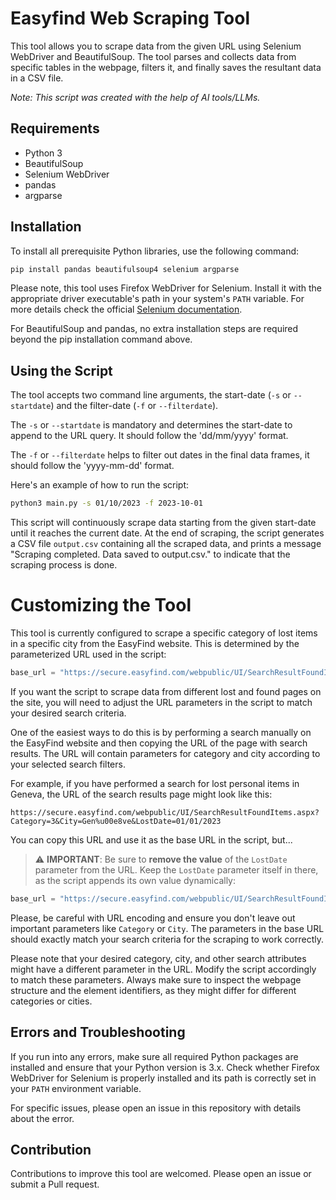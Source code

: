 # Easyfind Web Scraping Tool

This tool allows you to scrape data from the given URL using Selenium WebDriver and BeautifulSoup. The tool parses and collects data from specific tables in the webpage, filters it, and finally saves the resultant data in a CSV file.

*Note: This script was created with the help of AI tools/LLMs.*

## Requirements

- Python 3
- BeautifulSoup
- Selenium WebDriver
- pandas
- argparse

## Installation

To install all prerequisite Python libraries, use the following command:
```bash
pip install pandas beautifulsoup4 selenium argparse
```

Please note, this tool uses Firefox WebDriver for Selenium. Install it with the appropriate driver executable's path in your system's `PATH` variable. For more details check the official [Selenium documentation](https://selenium-python.readthedocs.io/installation.html).

For BeautifulSoup and pandas, no extra installation steps are required beyond the pip installation command above.

## Using the Script

The tool accepts two command line arguments, the start-date (`-s` or `--startdate`) and the filter-date (`-f` or `--filterdate`). 

The `-s` or `--startdate` is mandatory and determines the start-date to append to the URL query. It should follow the 'dd/mm/yyyy' format.

The `-f` or `--filterdate` helps to filter out dates in the final data frames, it should follow the 'yyyy-mm-dd' format.

Here's an example of how to run the script:

```bash
python3 main.py -s 01/10/2023 -f 2023-10-01
```

This script will continuously scrape data starting from the given start-date until it reaches the current date. At the end of scraping, the script generates a CSV file `output.csv` containing all the scraped data, and prints a message "Scraping completed. Data saved to output.csv." to indicate that the scraping process is done.

# Customizing the Tool

This tool is currently configured to scrape a specific category of lost items in a specific city from the EasyFind website. This is determined by the parameterized URL used in the script: 

```python
base_url = "https://secure.easyfind.com/webpublic/UI/SearchResultFoundItems.aspx?Category=5&SubCategory=26&City=z%u00fcrich&LostDate="
```

If you want the script to scrape data from different lost and found pages on the site, you will need to adjust the URL parameters in the script to match your desired search criteria. 

One of the easiest ways to do this is by performing a search manually on the EasyFind website and then copying the URL of the page with search results. The URL will contain parameters for category and city according to your selected search filters. 

For example, if you have performed a search for lost personal items in Geneva, the URL of the search results page might look like this:

```https://secure.easyfind.com/webpublic/UI/SearchResultFoundItems.aspx?Category=3&City=Gen%u00e8ve&LostDate=01/01/2023```

You can copy this URL and use it as the base URL in the script, but...

> :warning: **IMPORTANT**: Be sure to **remove the value** of the `LostDate` parameter from the URL. Keep the `LostDate` parameter itself in there, as the script appends its own value dynamically:

```python
base_url = "https://secure.easyfind.com/webpublic/UI/SearchResultFoundItems.aspx?Category=3&City=Gen%u00e8ve&LostDate="
```

Please, be careful with URL encoding and ensure you don't leave out important parameters like `Category` or `City`. The parameters in the base URL should exactly match your search criteria for the scraping to work correctly.

Please note that your desired category, city, and other search attributes might have a different parameter in the URL. Modify the script accordingly to match these parameters. Always make sure to inspect the webpage structure and the element identifiers, as they might differ for different categories or cities.

## Errors and Troubleshooting

If you run into any errors, make sure all required Python packages are installed and ensure that your Python version is 3.x. Check whether Firefox WebDriver for Selenium is properly installed and its path is correctly set in your `PATH` environment variable.

For specific issues, please open an issue in this repository with details about the error.

## Contribution

Contributions to improve this tool are welcomed. Please open an issue or submit a Pull request.
